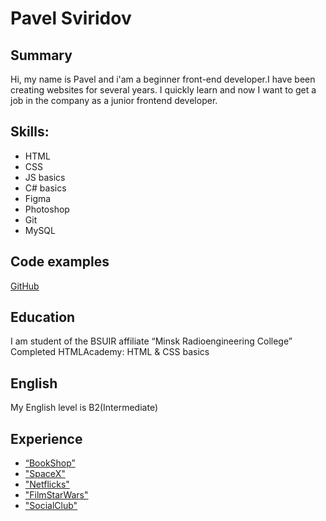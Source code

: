 
# Pavel Sviridov
## Summary
Hi, my name is Pavel and i'am a beginner front-end developer.I have been creating websites for several years.
I quickly learn and now I want to get a job in the company as a junior frontend developer.
## Skills:
* HTML
* CSS
* JS basics
* C# basics
* Figma
* Photoshop
* Git
* MySQL
## Code examples
[GitHub](https://github.com/NormanSv)
## Education
I am student of the BSUIR affiliate “Minsk Radioengineering College”
Completed HTMLAcademy: HTML & CSS basics
## English
My English level is B2(Intermediate)
## Experience
* [“BookShop”](https://bookshop.netlify.app/)
* ["SpaceX"](https://normansv.github.io/SpaceX/)
* ["Netflicks"](https://normansv.github.io/Netflicks/)
* ["FilmStarWars"](https://normansv.github.io/FilmStarWars/)
* ["SocialClub"](https://normansv.github.io/SocialClub/)
